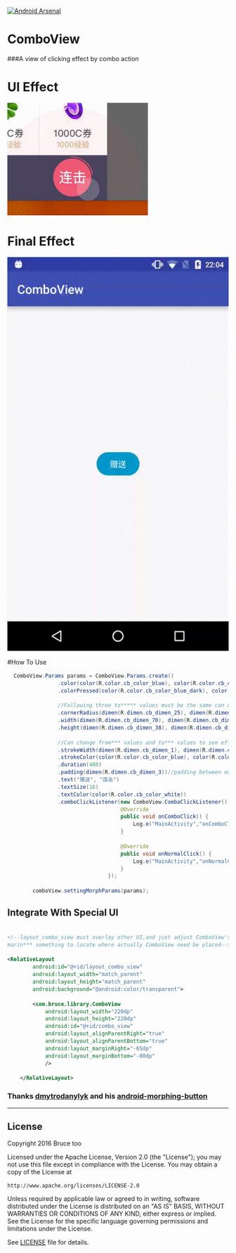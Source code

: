 [![Android Arsenal](https://img.shields.io/badge/Android%20Arsenal-ComboView-green.svg?style=true)](https://android-arsenal.com/details/1/3338)

# ComboView
###A view of clicking effect by combo action


# UI Effect

![combo1](./combo1.gif)

# Final Effect

![combo2](./combo2.gif)


#How To Use
```java
  ComboView.Params params = ComboView.Params.create()
                .color(color(R.color.cb_color_blue), color(R.color.cb_color_blue))
                .colorPressed(color(R.color.cb_color_blue_dark), color(R.color.cb_color_blue_dark))

                //Following three to***** values must be the same can morph to circle
                .cornerRadius(dimen(R.dimen.cb_dimen_25), dimen(R.dimen.cb_dimen_52))
                .width(dimen(R.dimen.cb_dimen_70), dimen(R.dimen.cb_dimen_52))
                .height(dimen(R.dimen.cb_dimen_38), dimen(R.dimen.cb_dimen_52))

                //Can change from*** values and to*** values to see effect
                .strokeWidth(dimen(R.dimen.cb_dimen_1), dimen(R.dimen.cb_dimen_1))
                .strokeColor(color(R.color.cb_color_blue), color(R.color.cb_color_blue))
                .duration(400)
                .padding(dimen(R.dimen.cb_dimen_3))//padding between outer stroke and inner button
                .text("赠送", "连击")
                .textSize(16)
                .textColor(color(R.color.cb_color_white))
                .comboClickListener(new ComboView.ComboClickListener() {
                                    @Override
                                    public void onComboClick() {
                                        Log.e("MainActivity","onComboClick");
                                    }

                                    @Override
                                    public void onNormalClick() {
                                        Log.e("MainActivity","onNormalClick");
                                    }
                                });

        comboView.settingMorphParams(params);

```

## Integrate With Special UI

```xml

<!--layout_combo_view must overlay other UI,and just adjust ComboView's layout_width,layout_height,
marin*** something to locate where actually ComboView need be placed-->

<RelativeLayout
        android:id="@+id/layout_combo_view"
        android:layout_width="match_parent"
        android:layout_height="match_parent"
        android:background="@android:color/transparent">

        <com.bruce.library.ComboView
            android:layout_width="220dp"
            android:layout_height="220dp"
            android:id="@+id/combo_view"
            android:layout_alignParentRight="true"
            android:layout_alignParentBottom="true"
            android:layout_marginRight="-65dp"
            android:layout_marginBottom="-80dp"
            />

    </RelativeLayout>

```


### Thanks [dmytrodanylyk](https://github.com/dmytrodanylyk) and his [android-morphing-button](https://github.com/dmytrodanylyk/android-morphing-button)



------

## License

Copyright 2016 Bruce too

Licensed under the Apache License, Version 2.0 (the "License");
you may not use this file except in compliance with the License.
You may obtain a copy of the License at

    http://www.apache.org/licenses/LICENSE-2.0

Unless required by applicable law or agreed to in writing, software
distributed under the License is distributed on an "AS IS" BASIS,
WITHOUT WARRANTIES OR CONDITIONS OF ANY KIND, either express or implied.
See the License for the specific language governing permissions and
limitations under the License.

See [LICENSE](LICENSE) file for details.
